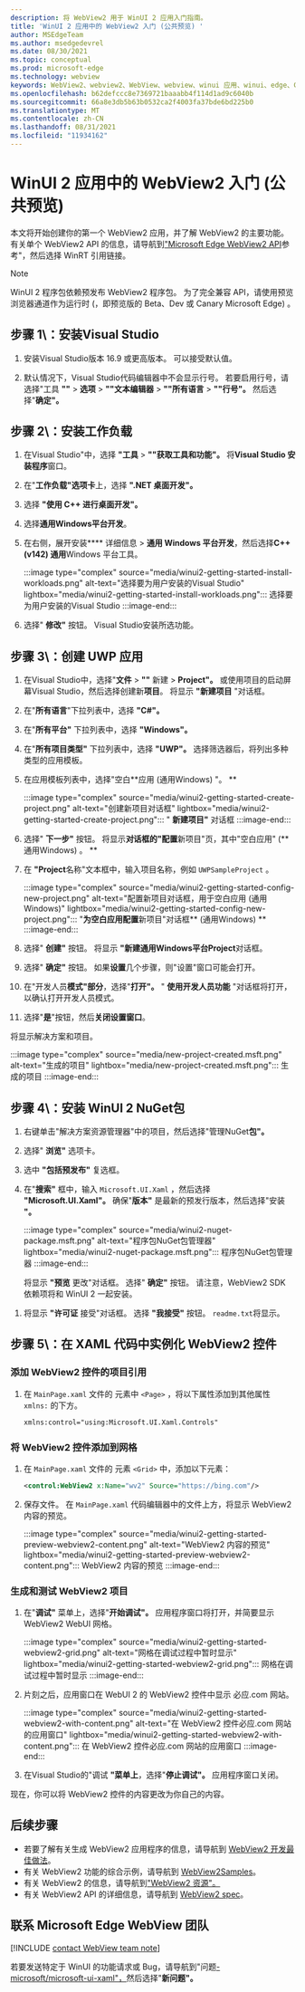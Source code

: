 ```yaml
---
description: 将 WebView2 用于 WinUI 2 应用入门指南。
title: 'WinUI 2 应用中的 WebView2 入门 (公共预览) '
author: MSEdgeTeam
ms.author: msedgedevrel
ms.date: 08/30/2021
ms.topic: conceptual
ms.prod: microsoft-edge
ms.technology: webview
keywords: WebView2、webview2、WebView、webview、winui 应用、winui、edge、CoreWebView2、浏览器控件、edge html、入门、入门、.NET
ms.openlocfilehash: b62defccc8e7369721baaabb4f114d1ad9c6040b
ms.sourcegitcommit: 66a8e3db5b63b0532ca2f4003fa37bde6bd225b0
ms.translationtype: MT
ms.contentlocale: zh-CN
ms.lasthandoff: 08/31/2021
ms.locfileid: "11934162"
---
```

# <a name="get-started-with-webview2-in-winui-2-apps-public-preview"></a>WinUI 2 应用中的 WebView2 入门 (公共预览) 

本文将开始创建你的第一个 WebView2 应用，并了解 WebView2 的主要功能。 有关单个 WebView2 API 的信息，请导航到["Microsoft Edge WebView2 API](../webview2-api-reference.md)参考"，然后选择 WinRT 引用链接。

> [!NOTE]
> WinUI 2 程序包依赖预发布 WebView2 程序包。  为了完全兼容 API，请使用预览浏览器通道作为运行时 (，即预览版的 Beta、Dev 或 Canary Microsoft Edge) 。


## <a name="step-1-install-visual-studio"></a>步骤 1\：安装Visual Studio

1.  安装Visual Studio版本 16.9 或更高版本。  可以接受默认值。

1.  默认情况下，Visual Studio代码编辑器中不会显示行号。  若要启用行号，请选择"工具 **""**  >  **选项**  >  **""文本编辑器**  >  **""所有语言**  >  **""行号"。**  然后选择"**确定"。**


## <a name="step-2-install-workloads"></a>步骤 2\：安装工作负载

1.  在Visual Studio"中，选择 **"工具**  >  **""获取工具和功能"。**  将**Visual Studio 安装程序**窗口。

1.  在"**工作负载"选项卡**上，选择 **".NET 桌面开发"。**

1.  选择 **"使用 C++ 进行桌面开发"。**

1.  选择**通用Windows平台开发**。  

1. 在右侧，展开安装**** 详细信息  >  **通用 Windows 平台开发**，然后选择**C++ (v142) 通用**Windows 平台工具。

    :::image type="complex" source="media/winui2-getting-started-install-workloads.png" alt-text="选择要为用户安装的Visual Studio" lightbox="media/winui2-getting-started-install-workloads.png":::
       选择要为用户安装的Visual Studio :::image-end:::

1.  选择" **修改"** 按钮。  Visual Studio安装所选功能。


## <a name="step-3-create-a-uwp-app"></a>步骤 3\：创建 UWP 应用

1.  在Visual Studio中，选择"**文件**  >  **""** 新建  >  **Project"。**  或使用项目的启动屏幕Visual Studio，然后选择创建新**项目**。  将显示 **"新建项目** "对话框。  

1.  在"**所有语言**"下拉列表中，选择 **"C#"。**

1.  在"**所有平台"** 下拉列表中，选择 **"Windows"。**

1.  在"**所有项目类型"** 下拉列表中，选择 **"UWP"。**  选择筛选器后，将列出多种类型的应用模板。

1.  在应用模板列表中，选择"空白**应用 (通用Windows) "。 **

    :::image type="complex" source="media/winui2-getting-started-create-project.png" alt-text="创建新项目对话框" lightbox="media/winui2-getting-started-create-project.png":::
       " **新建项目"** 对话框
    :::image-end:::

1.  选择" **下一步"** 按钮。  将显示**对话框的"配置**新项目"页，其中"空白应用" (**通用Windows) 。 **

1.  在 **"Project**名称"文本框中，输入项目名称，例如 `UWPSampleProject` 。

    :::image type="complex" source="media/winui2-getting-started-config-new-project.png" alt-text="配置新项目对话框，用于空白应用 (通用Windows)" lightbox="media/winui2-getting-started-config-new-project.png":::
       "**为空白应用配置**新项目"对话框** (通用Windows) **
    :::image-end:::

1.  选择" **创建"** 按钮。  将显示 **"新建通用Windows平台Project**对话框。

1.  选择" **确定"** 按钮。  如果**设置**几个步骤，则"设置"窗口可能会打开。

1.  在"开发人员**模式"部分**，选择"**打开"。**  " **使用开发人员功能** "对话框将打开，以确认打开开发人员模式。

1.  选择"**是**"按钮，然后**关闭设置窗口**。

将显示解决方案和项目。

:::image type="complex" source="media/new-project-created.msft.png" alt-text="生成的项目" lightbox="media/new-project-created.msft.png":::
    生成的项目
:::image-end:::


## <a name="step-4-install-the-winui-2-nuget-package"></a>步骤 4\：安装 WinUI 2 NuGet包

1.  右键单击"解决方案资源管理器"中的项目，然后选择"管理NuGet**包"。**

1.  选择" **浏览"** 选项卡。 

1.  选中 **"包括预发布"** 复选框。

1.  在"**搜索"** 框中，输入 `Microsoft.UI.Xaml` ，然后选择 **"Microsoft.UI.Xaml"。**  确保"**版本"** 是最新的预发行版本，然后选择"安装 **"。**

    :::image type="complex" source="media/winui2-nuget-package.msft.png" alt-text="程序包NuGet包管理器" lightbox="media/winui2-nuget-package.msft.png":::
       程序包NuGet包管理器
    :::image-end:::

    将显示 **"预览** 更改"对话框。  选择" **确定"** 按钮。  请注意，WebView2 SDK 依赖项将和 WinUI 2 一起安装。

<!-- "Microsoft.UI.Xaml" here is equiv to WinUI 2; same team -->

1.  将显示 **"许可证** 接受"对话框。  选择 **"我接受"** 按钮。  `readme.txt`将显示。

<!-- note: install halted after only WinUI 2 component, it didn't seem to install WebView2 even though that was the 2nd item listed.  assume that's ok now on my machine. -->


## <a name="step-5-instantiate-the-webview2-control-in-xaml-code"></a>步骤 5\：在 XAML 代码中实例化 WebView2 控件

### <a name="add-the-project-reference-for-the-webview2-control"></a>添加 WebView2 控件的项目引用 

1.  在 `MainPage.xaml` 文件的 元素中 `<Page>` ，将以下属性添加到其他属性 `xmlns:` 的下方。

    ```xml
    xmlns:control="using:Microsoft.UI.Xaml.Controls" 
    ```

### <a name="add-the-webview2-control-to-the-grid"></a>将 WebView2 控件添加到网格

1.  在 `MainPage.xaml` 文件的 元素 `<Grid>` 中，添加以下元素：

    ```xml
    <control:WebView2 x:Name="wv2" Source="https://bing.com"/>
    ```

1.  保存文件。  在 `MainPage.xaml` 代码编辑器中的文件上方，将显示 WebView2 内容的预览。

    :::image type="complex" source="media/winui2-getting-started-preview-webview2-content.png" alt-text="WebView2 内容的预览" lightbox="media/winui2-getting-started-preview-webview2-content.png":::
       WebView2 内容的预览
    :::image-end:::

### <a name="build-and-test-the-webview2-project"></a>生成和测试 WebView2 项目

1.  在"**调试"** 菜单上，选择"**开始调试"。**  应用程序窗口将打开，并简要显示 WebView2 WebUI 网格。

    :::image type="complex" source="media/winui2-getting-started-webview2-grid.png" alt-text="网格在调试过程中暂时显示" lightbox="media/winui2-getting-started-webview2-grid.png":::
       网格在调试过程中暂时显示
    :::image-end:::

1.  片刻之后，应用窗口在 WebUI 2 的 WebView2 控件中显示 必应.com 网站。

    :::image type="complex" source="media/winui2-getting-started-webview2-with-content.png" alt-text="在 WebView2 控件必应.com 网站的应用窗口" lightbox="media/winui2-getting-started-webview2-with-content.png":::
       在 WebView2 控件必应.com 网站的应用窗口
    :::image-end:::

1.  在Visual Studio的"调试 **"菜单上**，选择"**停止调试"。**  应用程序窗口关闭。

现在，你可以将 WebView2 控件的内容更改为你自己的内容。


## <a name="next-steps"></a>后续步骤  

*   若要了解有关生成 WebView2 应用程序的信息，请导航到 [WebView2 开发最佳做法][WV2BestPractices]。  
*   有关 WebView2 功能的综合示例，请导航到 [WebView2Samples][GithubMicrosoftedgeWebview2samplesMain]。  
*   有关 WebView2 的信息，请导航到["WebView2 资源"。][Webview2IndexNextSteps]  
*   有关 WebView2 API 的详细信息，请导航到 [WebView2 spec][GithubMicrosoftMicrosoftUiXamlSpecsWebview2]。  

    
## <a name="getting-in-touch-with-the-microsoft-edge-webview-team"></a>联系 Microsoft Edge WebView 团队  

[!INCLUDE [contact WebView team note](../includes/contact-webview-team-note.md)]  

若要发送特定于 WinUI 的功能请求或 Bug，请导航到"问题[- microsoft/microsoft-ui-xaml"，][GithubMicrosoftMicrosoftUiXamlIssues]然后选择"**新问题"。**  

<!-- links -->  
[WV2BestPractices]: ../concepts/developer-guide.md "WebView2 开发最佳做法|Microsoft Docs"  
[Webview2IndexNextSteps]: ../index.md#next-steps "下一步 - Microsoft Edge WebView2 |Microsoft Docs"  
<!-- external links -->
[GithubMicrosoftMicrosoftUiXamlIssues]: https://github.com/microsoft/microsoft-ui-xaml/issues "问题 - microsoft/microsoft-ui-xaml |GitHub"  
[GithubMicrosoftMicrosoftUiXamlSpecsWebview2]: https://github.com/microsoft/microsoft-ui-xaml-specs/blob/master/active/WebView2/WebView2_spec.md "WebView2 规范 - microsoft/microsoft-ui-xaml-specs |GitHub"  
[GithubMicrosoftedgeWebview2samplesMain]: https://github.com/MicrosoftEdge/WebView2Samples "WebView2 示例 - MicrosoftEdge/WebView2Samples | GitHub"  